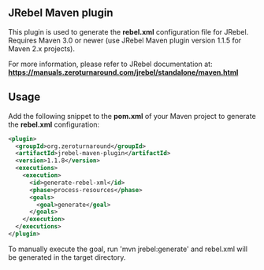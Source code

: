 JRebel Maven plugin
-------------------

This plugin is used to generate the **rebel.xml** configuration file for JRebel.
Requires Maven 3.0 or newer (use JRebel Maven plugin version 1.1.5 for Maven 2.x projects).

For more information, please refer to JRebel documentation at: **https://manuals.zeroturnaround.com/jrebel/standalone/maven.html** 

Usage
-----

Add the following snippet to the **pom.xml** of your Maven project to generate the **rebel.xml** configuration:

```xml
<plugin>
  <groupId>org.zeroturnaround</groupId>
  <artifactId>jrebel-maven-plugin</artifactId>
  <version>1.1.8</version>
  <executions>
    <execution>
      <id>generate-rebel-xml</id>
      <phase>process-resources</phase>
      <goals>
        <goal>generate</goal>
      </goals>
    </execution>
  </executions>
</plugin>
```

To manually execute the goal, run 'mvn jrebel:generate' and rebel.xml will be generated in the target directory.

